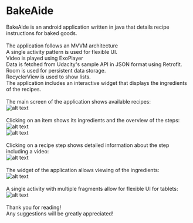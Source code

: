 # BakeAide
BakeAide is an android application written in java that details recipe instructions for baked goods.<br >
<br >
The application follows an MVVM architecture <br />
A single activity pattern is used for flexible UI. <br />
Video is played using ExoPlayer  <br />
Data is fetched from Udacity's sample API in JSON format using Retrofit. <br />
Room is used for persistent data storage. <br />
RecyclerView is used to show lists. <br />
The application includes an interactive widget that displays the ingredients of the recipes. <br />
<br />
The main screen of the application shows available recipes: <br />
![alt text](screenshots/main_screen_phone.png "Main Screen") <br />
<br />
Clicking on an item shows its ingredients and the overview of the steps: <br />
![alt text](screenshots/detail_screen_top.png "Detail Screen Top") <br />
![alt text](screenshots/detail_screen_buttom.png "Detail Screen Bottom") <br />
<br />
Clicking on a recipe step shows detailed information about the step including a video: <br /> 
![alt text](screenshots/step_detail.png "Step detail") <br />
<br />
The widget of the application allows viewing of the ingredients: <br />
![alt text](screenshots/widget.png "Step detail") <br />
<br />
A single activity with multiple fragments allow for flexible UI for tablets: <br />
![alt text](screenshots/detail_tablet.png "Tablet UI") <br />
<br />
Thank you for reading! <br />
Any suggestions will be greatly appreciated!
